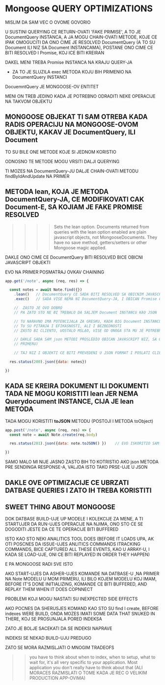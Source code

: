 # Mongoose QUERY OPTIMIZATIONS

MISLIM DA SAM VEC O OVOME GOVORIO

U SUSTINI QUERYING CE RETURN-OVATI 'FAKE PRIMISE', A TO JE DocumentQuery INSTANCA, A JA MOGU CHAIN-OVATI METODE, KOJE CE IPAK OMOGUCITI DA ONO CIME JE RESOLVED DocumentQuery (A TO SU Document ILI NIZ SA Document INSTANCAMA), POSTANE ONO CIME CE BITI RESOLVED I Promise, KOJ ICE BITI KREIRAN

DAKEL MENI TREBA Promise INSTANCA NA KRAJU QUERY-JA

- ZA TO JE SLUZILA exec METODA KOJU BIH PRIMENIO NA DocumentQuery INSTANCI

DocuemntQuery JE MONGOOSE-OV ENTITET

MENI ON TREB JEDINO KADA JE POTREBNO ODRADITI NEKE OPERACIJE NA TAKVOM OBJEKTU

## MONGOOSE OBJEKAT TI SAM OTREBA KADA RADIS OPERACIJU NA MONGOOSE-OVOM OBJEKTU, KAKAV JE DocumentQuery, ILI Document

TO SU BILE ONE METODE KOJE SI JEDNOM KORISTIO

ODNOSNO TE METODE MOGU VRSITI DALJI QUERYING

TI MOZES NA DocumentQuery-JU DALJE CHAIN-OVATI METODU findByIdAndUpdate NA PRIMER

## METODA lean, KOJA JE METODA DocumentQuery-JA, CE MODIFIKOVATI CAK Document-E, SA KOJIAM JE FAKE PROMISE RESOLVED

>>>> Sets the lean option. Documents returned from queries with the lean option enabled are plain javascript objects, not MongooseDocuments. They have no save method, getters/setters or other Mongoose magic applied.

DAKLE ONO CIME CE DocumentQuery BITI RESOLVED BICE OBICNI JAVASCRIPT OBJEKTI

EVO NA PRIMER POSMATRAJ OVKAV CHAINING

```javascript
app.get('/note', async (req, res) => {

  const notes = await Note.find({})
    .lean()   // DocumentQuery CE SADA BITI RESOLVED SA OBICNIM JAVASCRIPT OBJEKTIMA (VISE NEMA Document INSTANCI)
    .exec()   // SADA VISE NEMA NI DocumentQuery-JA, I OBICAN Promise CE BITI RESOLVED SA OBICNIM JAVASCRIPT OBJEKTIMA

    //  ZASTO JE OVO DOBRO
    // PA ZATO STO NE BI TREBALO DA SALJEM Document INSTANCU KAO JSON

    // TU NARAVNO IMA POTENCIJALA ZA GRESKU, KADA BIG Document INSTANCU PROSLEDIO CLIENT-U
    // TU SU PITANJA I EFIKASNOSTI, ALI I BEZBEDNOSTI
    // ZASTO BI CLIENTU, UOSTALO MSLAO, VISE OD ONOGA STA MU JE POTREBNO

    // DAKLE SADA SAM json METODI PROSLEDIO OBICAN JAVASCRIPT NIZ, SA OBICNIM JAVASCRIPT OBJEKTIMA (KONKRETNO U OVOM 
    // PRIMERU)

    // TAJ NIZ I OBJEKTI CE BITI PREVEDENI U JSON FORMAT I POSLATI CLIENT-U

  res.status(200).json({data: notes})

})
```

## KADA SE KREIRA DOKUMENT ILI DOKUMENTI TADA NE MOGU KORISTITI lean JER NEMA Querydocument INSTANCE, CIJA JE lean METODA

TADA MOGU KORISTITI **toJSON** METODU (POSTOJI I METODA toObject)

```javascript
app.post('/note', async (req, res) => {
  const note = await Note.create(req.body)

  res.status(201).json({data: note.toJSON() })    // EVO ISKORITIO SAM POMENUTU toJSON METODU

})
```

SAMO MALO MI NIJE JASNO ZASTO BIH TO KOTRISTIO AKO json METODA PRE SENDINGA RESPONSE-A, VALJDA ISTO TAKO PRSE-UJE U JSON

## DAKLE OVE OPTIMIZACIJE CE UBRZATI DATBASE QUERIES I ZATO IH TREBA KORISTITI

## SWEET THING ABOUT MONGOOSE

DOK DATBASE BUILD-UJE UP MODELE I KOLEKCIJE ZA MENE, A TI STARTUJER DA RUN-UJES OPERACIJE NA NJIMA, ONO STO CE SE DOGODITI JESTE DA CE TE OPERACIJE BITI BUFFERED

ISTO KAO STO NEKI ANALITICS TOOL DOES (BEFORE IT LOADS UPA, AK OTI POSCNES DA ISSUE-UJES ANLITICS COMMANDS  ITRACKING COMMANDS, BICE CAPTURED ALL THESE EVENTS, KAO U ARRAY-U, I KADA SE LOAD-UJE, ONI CE BITI REPLAYED IN ORDER THEY HAPPEN)

E PA MONGOOSE RADI SVE ISTO

AKO START-UJES DA ASHER-UJES KOMANDE NA DATBASE-U ,NA PRIMER NA Note MODELU U MOM PRIMERU, ILI BILO KOJEM MODELU KOJ IMAM, BEFORE IT'S DONE INITIALIZING, KOMANDE CE BITI BUFFERED, AND REPLAY THEM WHEN IT DOES COPNNECT

PROBLEMI KOJI MOGU NASTATI SU INEXPECTED SIDE EFFECTS

AKO POCNES DA SHERUSJES KOMAND KAO STO SU find I create, BEFORE indexes WERE BUILD, ONDA MOZES IMATI SOME DATA THAT SNUKED IN THERE, KOJ SE PROSUNJALA PORED INDEKSA

ZATO JE BOLJE SACEKATI DA SE INDEKSI NAPRAVE

INDEKSI SE NEKAD BUILD-UJU PREDUGO

ZATO SE MORA RAZMISLJATI O MNOGIM TRADEOFS

>> you have to think about when to index, when to setup, what to wait for, it's all very specific to your application. Most application you don't really have to think about that (ALI MORACES RAZMISLATI O TOME KADA JE REC O VELIKIM PRODUCTION APP-OVIMA)